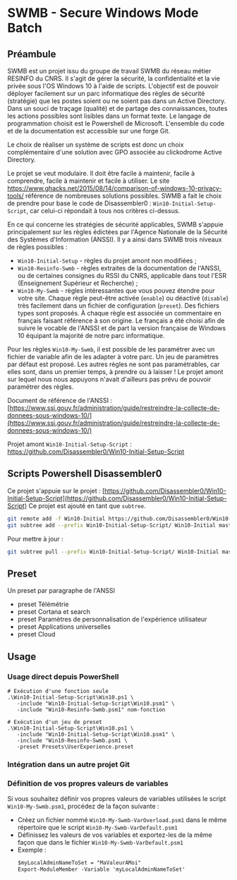 # SWMB - Secure Windows Mode Batch

## Préambule

SWMB est un projet issu du groupe de travail SWMB du réseau métier RESINFO du CNRS.
Il s'agit de gérer la sécurité, la confidentialité et la vie privée sous l'OS Windows 10 à l'aide de scripts.
L'objectif est de pouvoir déployer facilement sur un parc informatique des règles de sécurité (stratégie)
que les postes soient ou ne soient pas dans un Active Directory.
Dans un souci de traçage (qualité) et de partage des connaissances, toutes les actions possibles sont lisibles dans un format texte.
Le langage de programmation choisit est le Powershell de Microsoft.
L'ensemble du code et de la documentation est accessible sur une forge Git.

Le choix de réaliser un système de scripts est donc un choix complémentaire d'une solution avec GPO associée au clickodrome Active Directory.

Le projet se veut modulaire.
Il doit être facile à maintenir, facile à comprendre, facile à maintenir et facile à utiliser.
Le site https://www.ghacks.net/2015/08/14/comparison-of-windows-10-privacy-tools/ référence de nombreuses solutions possibles.
SWMB a fait le choix de prendre pour base le code de Disassembler0 :  `Win10-Initial-Setup-Script`,
car celui-ci répondait à tous nos critères ci-dessus.

En ce qui concerne les stratégies de sécurité applicables,
SWMB s'appuie principalement sur les règles édictées par l'Agence Nationale de la Sécurité des Systèmes d'Information (ANSSI).
Il y a ainsi dans SWMB trois niveaux de règles possibles :
 * `Win10-Initial-Setup` - règles du projet amont non modifiées ;
 * `Win10-Resinfo-Swmb` - règles extraites de la documentation de l'ANSSI, ou de certaines consignes du RSSI du CNRS, applicable dans tout l'ESR (Enseignement Supérieur et Recherche) ;
 * `Win10-My-Swmb` - règles intéressantes que vous pouvez étendre pour votre site.
Chaque règle peut-être activée (`enable`) ou déactivé (`disable`) très facilement dans un fichier de configuration (`preset`).
Des fichiers types sont proposés.
À chaque règle est associée un commentaire en français faisant référence à son origine.
Le français a été choisi afin de suivre le vocable de l'ANSSI
et de part la version française de Windows 10 équipant la majorité de notre parc informatique.

Pour les règles `Win10-My-Swmb`, il est possible de les paramétrer avec un fichier de variable afin de les adapter à votre parc.
Un jeu de paramètres par défaut est proposé.
Les autres règles ne sont pas paramétrables, car elles sont, dans un premier temps, à prendre ou à laisser !
Le projet amont sur lequel nous nous appuyons n'avait d'ailleurs pas prévu de pouvoir paramétrer des règles.

Document de référence de l'ANSSI :
[https://www.ssi.gouv.fr/administration/guide/restreindre-la-collecte-de-donnees-sous-windows-10/](https://www.ssi.gouv.fr/administration/guide/restreindre-la-collecte-de-donnees-sous-windows-10/)

Projet amont `Win10-Initial-Setup-Script` :
https://github.com/Disassembler0/Win10-Initial-Setup-Script


## Scripts Powershell Disassembler0

Ce projet s'appuie sur le projet :
[https://github.com/Disassembler0/Win10-Initial-Setup-Script](https://github.com/Disassembler0/Win10-Initial-Setup-Script)
Ce projet est ajouté en tant que `subtree`.

```bash
git remote add -f Win10-Initial https://github.com/Disassembler0/Win10-Initial-Setup-Script.git
git subtree add --prefix Win10-Initial-Setup-Script/ Win10-Initial master --squash
```

Pour mettre à jour :

```bash
git subtree pull --prefix Win10-Initial-Setup-Script/ Win10-Initial master --squash
```


## Preset

Un preset par paragraphe de l'ANSSI
 * preset Télémétrie
 * preset Cortana et search
 * preset Paramètres de personnalisation de l'expérience utilisateur
 * preset Applications universelles
 * preset Cloud


## Usage

### Usage direct depuis PowerShell

```dos
# Exécution d'une fonction seule
.\Win10-Initial-Setup-Script\Win10.ps1 \
   -include "Win10-Initial-Setup-Script\Win10.psm1" \
   -include "Win10-Resinfo-Swmb.psm1" nom-fonction

# Exécution d'un jeu de preset
.\Win10-Initial-Setup-Script\Win10.ps1 \
   -include "Win10-Initial-Setup-Script\Win10.psm1" \
   -include "Win10-Resinfo-Swmb.psm1 \
   -preset Presets\UserExperience.preset
```

### Intégration dans un autre projet Git


### Définition de vos propres valeurs de variables

Si vous souhaitez définir vos propres valeurs de variables utilisées le script `Win10-My-Swmb.psm1`, procédez de la façon suivante :
 * Créez un fichier nommé `Win10-My-Swmb-VarOverload.psm1` dans le même répertoire que le script `Win10-My-Swmb-VarDefault.psm1`
 * Définissez les valeurs de vos variables et exportez-les de la même façon que dans le fichier `Win10-My-Swmb-VarDefault.psm1`
 * Exemple :
    ```ps
    $myLocalAdminNameToSet = "MaValeurÀMoi"
    Export-ModuleMember -Variable 'myLocalAdminNameToSet'
    ```
